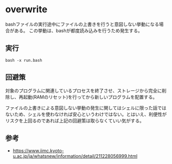 overwrite
===

bashファイルの実行途中にファイルの上書きを行うと意図しない挙動になる場合がある。
この挙動は、bashが都度読み込みを行うため発生する。


## 実行

```
bash -x run.bash
```


## 回避策

対象のプログラムに関連しているプロセスを終了させ、ストレージから完全に削除し、再起動(RAMのリセット)を行ってから新しいプログラムを配置する。

ファイルの上書きによる意図しない挙動の発生に関してはシェルに限った話ではないため、シェルを使わなければ安心というわけではない。とはいえ、利便性がリスクを上回るのであれば上記の回避策は取らなくていい気がする。


## 参考

* https://www.iimc.kyoto-u.ac.jp/ja/whatsnew/information/detail/211228056999.html
